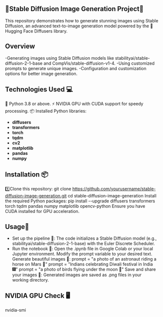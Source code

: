 ## 🌟Stable Diffusion Image Generation Project🌟

This repository demonstrates how to generate stunning images using Stable Diffusion, an advanced text-to-image generation model powered by the 🧠 Hugging Face Diffusers library.

## Overview
-Generating images using Stable Diffusion models like stabilityai/stable-diffusion-2-1-base and CompVis/stable-diffusion-v1-4.
-Using customized prompts to generate unique images.
-Configuration and customization options for better image generation.

## Technologies Used 💻
🐍 Python 3.8 or above.
⚡ NVIDIA GPU with CUDA support for speedy processing.
📦 Installed Python libraries:
- **diffusers**
- **transformers**
- **torch**
- **tqdm**
- **cv2**
- **matplotlib**
- **pandas**
- **numpy**

## Installation 📦
1️⃣Clone this repository:
git clone https://github.com/yourusername/stable-diffusion-image-generation.git
cd stable-diffusion-image-generation
Install the required Python packages:
pip install --upgrade diffusers transformers torch tqdm pandas numpy matplotlib opencv-python
Ensure you have CUDA installed for GPU acceleration.

 ## Usage🚀
 - Set up the pipeline 🔧:
The code initializes a Stable Diffusion model (e.g., stabilityai/stable-diffusion-2-1-base) with the Euler Discrete Scheduler.
- Run the notebook 📔:
Open the .ipynb file in Google Colab or your local Jupyter environment.
Modify the prompt variable to your desired text.
Generate beautiful images 🌟:
prompt = "a photo of an astronaut riding a horse on Mars 🌌"
prompt = "Indians celebrating Diwali festival in India 🎆"
prompt = "a photo of birds flying under the moon 🌙"
Save and share your images 💾:
Generated images are saved as .png files in your working directory.

## NVIDIA GPU Check 🖥️
nvidia-smi


